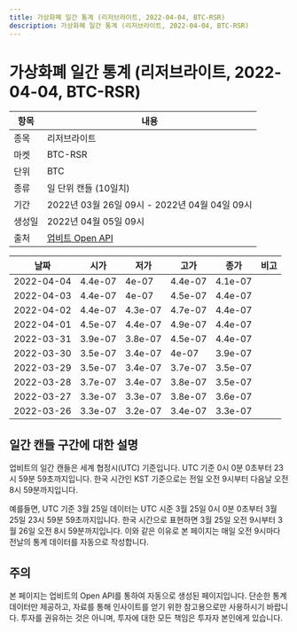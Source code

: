 ```yaml
---
title: 가상화폐 일간 통계 (리저브라이트, 2022-04-04, BTC-RSR)
description: 가상화폐 일간 통계 (리저브라이트, 2022-04-04, BTC-RSR)
---
```



가상화폐 일간 통계 (리저브라이트, 2022-04-04, BTC-RSR)
===

|항목|내용|
|--|--|
|종목|리저브라이트|
|마켓|BTC-RSR|
|단위|BTC|
|종류|일 단위 캔들 (10일치)|
|기간|2022년 03월 26일 09시 - 2022년 04월 04일 09시|
|생성일|2022년 04월 05일 09시|
|출처|[업비트 Open API](https://docs.upbit.com)|


|날짜|시가|저가|고가|종가|비고|
|--|--|--|--|--|--|
|2022-04-04|4.4e-07|4e-07|4.4e-07|4.1e-07|    |
|2022-04-03|4.4e-07|4e-07|4.5e-07|4.4e-07|    |
|2022-04-02|4.4e-07|4.3e-07|4.7e-07|4.4e-07|    |
|2022-04-01|4.5e-07|4.4e-07|4.9e-07|4.4e-07|    |
|2022-03-31|3.9e-07|3.8e-07|4.5e-07|4.4e-07|    |
|2022-03-30|3.5e-07|3.4e-07|4e-07|3.9e-07|    |
|2022-03-29|3.5e-07|3.4e-07|3.7e-07|3.5e-07|    |
|2022-03-28|3.7e-07|3.4e-07|3.8e-07|3.5e-07|    |
|2022-03-27|3.3e-07|3.3e-07|3.8e-07|3.6e-07|    |
|2022-03-26|3.3e-07|3.2e-07|3.4e-07|3.3e-07|    |


일간 캔들 구간에 대한 설명
---


업비트의 일간 캔들은 세계 협정시(UTC) 기준입니다. 
UTC 기준 0시 0분 0초부터 23시 59분 59초까지입니다. 
한국 시간인 KST 기준으로는 전일 오전 9시부터 다음날 오전 8시 59분까지입니다. 


예를들면, UTC 기준 3월 25일 데이터는 UTC 시준 3월 25일 0시 0분 0초부터 3월 25일 23시 59분 59초까지입니다. 
한국 시간으로 표현하면 3월 25일 오전 9시부터 3월 26일 오전 8시 59분까지입니다. 
이와 같은 이유로 본 페이지는 매일 오전 9시마다 전날의 통계 데이터를 자동으로 작성합니다. 


주의
---


본 페이지는 업비트의 Open API를 통하여 자동으로 생성된 페이지입니다. 
단순한 통계 데이터만 제공하고, 자료를 통해 인사이트를 얻기 위한 참고용으로만 사용하시기 바랍니다. 
투자를 권유하는 것은 아니며, 투자에 대한 모든 책임은 투자자 본인에게 있습니다. 

